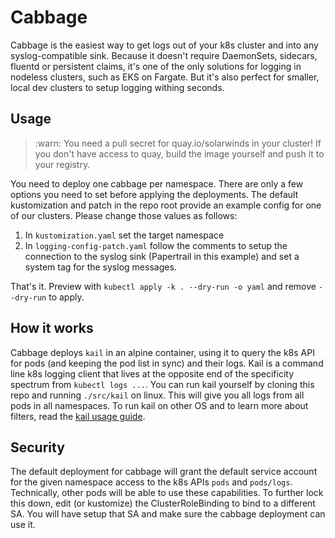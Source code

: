 # Cabbage

Cabbage is the easiest way to get logs out of your k8s cluster and into any syslog-compatible sink. Because it doesn't require DaemonSets, sidecars, fluentd or persistent claims, it's one of the only solutions for logging in nodeless clusters, such as EKS on Fargate. But it's also perfect for smaller, local dev clusters to setup logging withing seconds.

## Usage

> :warn: You need a pull secret for quay.io/solarwinds in your cluster! If you don't have access to quay, build the image yourself and push it to your registry.

You need to deploy one cabbage per namespace. There are only a few options you need to set before applying the deployments. The default kustomization and patch in the repo root provide an example config for one of our clusters. Please change those values as follows:

1. In `kustomization.yaml` set the target namespace
2. In `logging-config-patch.yaml` follow the comments to setup the connection to the syslog sink (Papertrail in this example) and set a system tag for the syslog messages.

That's it. Preview with `kubectl apply -k . --dry-run -o yaml` and remove `--dry-run` to apply.

## How it works

Cabbage deploys `kail` in an alpine container, using it to query the k8s API for pods (and keeping the pod list in sync) and their logs. Kail is a command line k8s logging client that lives at the opposite end of the specificity spectrum from `kubectl logs ...`. You can run kail yourself by cloning this repo and running `./src/kail` on linux. This will give you all logs from all pods in all namespaces. To run kail on other OS and to learn more about filters, read the [kail usage guide](https://github.com/boz/kail/tree/eb6734178238dc794641e82779855fabc2071e23#usage).

## Security

The default deployment for cabbage will grant the default service account for the given namespace access to the k8s APIs `pods` and `pods/logs`. Technically, other pods will be able to use these capabilities. To further lock this down, edit (or kustomize) the ClusterRoleBinding to bind to a different SA. You will have setup that SA and make sure the cabbage deployment can use it.
